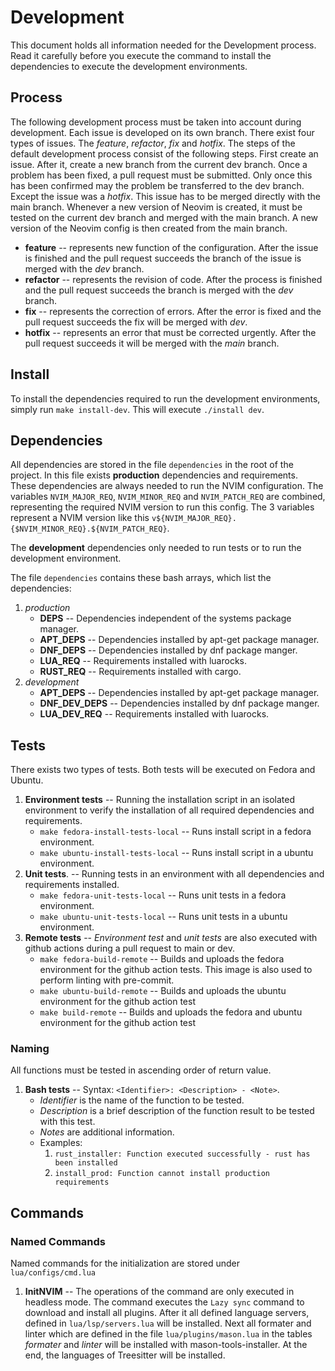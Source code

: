 # Development

This document holds all information needed for the Development process. Read it
carefully before you execute the command to install the dependencies to execute
the development environments.

## Process

The following development process must be taken into account during
development. Each issue is developed on its own branch. There exist four types
of issues. The *feature*, *refactor*, *fix* and *hotfix*. The steps of the
default development process consist of the following steps. First create an
issue. After it, create a new branch from the current dev branch. Once a
problem has been fixed, a pull request must be submitted. Only once this has
been confirmed may the problem be transferred to the dev branch. Except the
issue was a *hotfix*. This issue has to be merged directly with the main branch.
Whenever a new version of Neovim is created, it must be tested on the current
dev branch and merged with the main branch. A new version of the Neovim config
is then created from the main branch.

- **feature** -- represents new function of the configuration. After the issue
  is finished and the pull request succeeds the branch of the issue is merged
  with the *dev* branch.
- **refactor** -- represents the revision of code. After the process is finished
  and the pull request succeeds the branch is merged with the *dev* branch.
- **fix** -- represents the correction of errors. After the error is fixed and
  the pull request succeeds the fix will be merged with *dev*.
- **hotfix** -- represents an error that must be corrected urgently. After the
  pull request succeeds it will be merged with the *main* branch.

## Install

To install the dependencies required to run the development environments,
simply run `make install-dev`. This will execute `./install dev`.

## Dependencies

All dependencies are stored in the file `dependencies` in the root of the
project. In this file exists **production** dependencies and requirements.
These dependencies are always needed to run the NVIM configuration.
The variables `NVIM_MAJOR_REQ`, `NVIM_MINOR_REQ` and `NVIM_PATCH_REQ`
are combined, representing the required NVIM version to run this config.
The 3 variables represent a NVIM version like this
`v${NVIM_MAJOR_REQ}.{$NVIM_MINOR_REQ}.${NVIM_PATCH_REQ}`.

The **development** dependencies only needed to run tests or to run the
development environment.

The file `dependencies` contains these bash arrays, which list the
dependencies:

1. *production*
   - **DEPS** -- Dependencies independent of the systems package manager.
   - **APT_DEPS** -- Dependencies installed by apt-get package manager.
   - **DNF_DEPS** -- Dependencies installed by dnf package manger.
   - **LUA_REQ** -- Requirements installed with luarocks.
   - **RUST_REQ** -- Requirements installed with cargo.
2. *development*
   - **APT_DEPS** -- Dependencies installed by apt-get package manager.
   - **DNF_DEV_DEPS** -- Dependencies installed by dnf package manger.
   - **LUA_DEV_REQ** -- Requirements installed with luarocks.

## Tests

There exists two types of tests. Both tests will be executed on Fedora and
Ubuntu.

1. **Environment tests** -- Running the installation script in an isolated
   environment to verify the installation of all required dependencies and
   requirements.
   - `make fedora-install-tests-local` -- Runs install script in a fedora
     environment.
   - `make ubuntu-install-tests-local` -- Runs install script in a ubuntu
     environment.
2. **Unit tests**. -- Running tests in an environment with all dependencies
   and requirements installed.
   - `make fedora-unit-tests-local` -- Runs unit tests in a fedora
     environment.
   - `make ubuntu-unit-tests-local` -- Runs unit tests in a ubuntu
     environment.
3. **Remote tests** -- *Environment test* and *unit tests* are also executed
   with github actions during a pull request to main or dev.
   - `make fedora-build-remote` -- Builds and uploads the fedora environment
     for the github action tests. This image is also used to perform linting
     with pre-commit.
   - `make ubuntu-build-remote` -- Builds and uploads the ubuntu environment
     for the github action test
   - `make build-remote` -- Builds and uploads the fedora and ubuntu
     environment for the github action test

### Naming

All functions must be tested in ascending order of return value.

1. **Bash tests** -- Syntax: `<Identifier>: <Description> - <Note>`.
   - *Identifier* is the name of the function to be tested.
   - *Description* is a brief description of the function result to be tested
     with this test.
   - *Notes* are additional information.
   - Examples:
     1. `rust_installer: Function executed successfully - rust has been installed`
     2. `install_prod: Function cannot install production requirements`

## Commands

### Named Commands

Named commands for the initialization are stored under `lua/configs/cmd.lua`

1. **InitNVIM** -- The operations of the command are only executed in headless
   mode. The command executes the `Lazy sync` command to download and install
   all plugins. After it all defined language servers, defined in
   `lua/lsp/servers.lua` will be installed. Next all formater and linter which
   are defined in the file `lua/plugins/mason.lua` in the tables *formater*
   and *linter* will be installed with mason-tools-installer. At the end, the
   languages of Treesitter will be installed.
